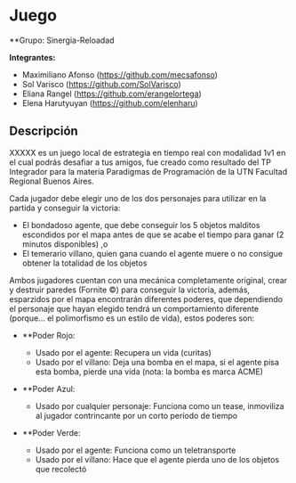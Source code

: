 # Juego

**Grupo: Sinergia-Reloadad

**Integrantes:**
* Maximiliano Afonso (https://github.com/mecsafonso)
* Sol Varisco (https://github.com/SolVarisco)
* Eliana Rangel (https://github.com/erangelortega)
* Elena Harutyuyan (https://github.com/elenharu)

## Descripción
XXXXX es un juego local de estrategia en tiempo real con modalidad 1v1 en el cual podrás desafiar a tus amigos, fue creado como resultado del TP Integrador para la materia Paradigmas de Programación de la UTN Facultad Regional Buenos Aires. 

Cada jugador debe elegir uno de los dos personajes para utilizar en la partida y conseguir la victoria:

* El bondadoso agente, que debe conseguir los 5 objetos malditos escondidos por el mapa antes de que se acabe el tiempo para ganar (2 minutos disponibles) ,o 
* El temerario villano, quien gana cuando el agente muere o no consigue obtener la totalidad de los objetos 
  
  
Ambos jugadores cuentan con una mecánica completamente original, crear y destruir paredes (Fornite ©) para conseguir la victoria, además, esparzidos por el mapa encontrarán diferentes poderes, que dependiendo el personaje que hayan elegido tendrá un comportamiento diferente (porque... el polimorfismo es un estilo de vida), estos poderes son:

* **Poder Rojo:
  * Usado por el agente: Recupera un vida (curitas)
  * Usado por el villano: Deja una bomba en el mapa, si el agente pisa esta bomba, pierde una vida (nota: la bomba es marca ACME)

* **Poder Azul:
  * Usado por cualquier personaje: Funciona como un tease, inmoviliza al jugador contrincante por un corto período de tiempo
  
* **Poder Verde:
  * Usado por el agente: Funciona como un teletransporte
  * Usado por el villano: Hace que el agente pierda uno de los objetos que recolectó
